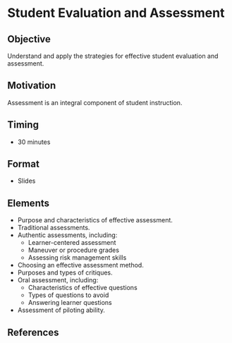 # Student Evaluation and Assessment

## Objective

Understand and apply the strategies for effective student evaluation and assessment.

## Motivation

Assessment is an integral component of student instruction.

## Timing

- 30 minutes

## Format

- Slides

## Elements

- Purpose and characteristics of effective assessment.
- Traditional assessments.
- Authentic assessments, including:
  - Learner-centered assessment
  - Maneuver or procedure grades
  - Assessing risk management skills
- Choosing an effective assessment method.
- Purposes and types of critiques.
- Oral assessment, including:
  - Characteristics of effective questions
  - Types of questions to avoid
  - Answering learner questions
- Assessment of piloting ability.

## References

